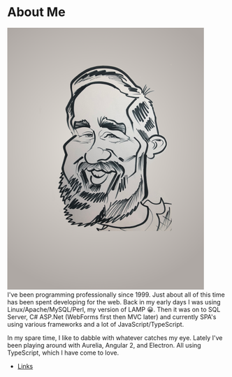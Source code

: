 # About Me
<div class="pull-left image-cropper">
    <img alt="me" src="assets/images/derek-caricature-c.png" class="profile-pic">
</div>
I've been programming professionally since 1999. Just about all of this
time has been spent developing for the web. Back in my early days I was 
using Linux/Apache/MySQL/Perl, my version of LAMP 😀. Then it was on to 
SQL Server, C# ASP.Net (WebForms first then MVC later) and currently 
SPA's using various frameworks and a lot of JavaScript/TypeScript. 

In my spare time, I like to dabble with whatever catches my eye. 
Lately I've been playing around with Aurelia, Angular 2, and 
Electron. All using TypeScript, which I have come to love.

* [Links](links.html)
